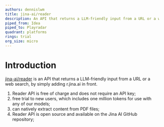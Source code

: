 ```yaml
---
authors: dennislwm
title: jina-ai/reader
description: An API that returns a LLM-friendly input from a URL or a web search, by simply adding r.jina.ai in front.
piped_from: Idea
piped_to: Playradar
quadrant: platforms
rings: trial
org_size: micro
---
```


# Introduction

[jina-ai/reader][r01] is an API that returns a LLM-friendly input from a URL or a web search, by simply adding r.jina.ai in front.

1. Reader API is free of charge and does not require an API key;
2. free trial to new users, which includes one million tokens for use with any of our models;
3. can natively extract content from PDF files;
4. Reader API is open source and available on the Jina AI GitHub repository;

[r01]: https://jina.ai/reader

